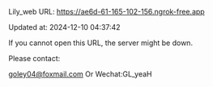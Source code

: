 Lily_web URL: https://ae6d-61-165-102-156.ngrok-free.app

Updated at: 2024-12-10 04:37:42

If you cannot open this URL, the server might be down.

Please contact: 

goley04@foxmail.com Or Wechat:GL_yeaH